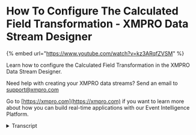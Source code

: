 # How To Configure The Calculated Field Transformation - XMPRO Data Stream Designer
{% embed url="https://www.youtube.com/watch?v=kz3ARqfZVSM" %}

Learn how to configure the Calculated Field Transformation in the XMPRO Data Stream Designer. 

Need help with creating your XMPRO data streams? Send an email to support@xmpro.com 

Go to [https://xmpro.com](https://xmpro.com) if you want to learn more about how you can build real-time applications with our Event Intelligence Platform.
<details>
<summary>Transcript</summary>what we're going to do here is ticket

how to set up and configure the

calculated field transformation agent

this item allows you to create new

column values through the use of

expressions the result will be either

nearly define column or it can replace

the values in existing columns I've

already set up and configured an event

select agent which will symbolize

fibration readings from a sensor I have

also set up and configured an event

printer which will show us what the

output looks like go to the toolbox and

search for calculated field

you will find it on the transformations

click on the agent and drag it to the

canvas connect the output endpoint of

the events simulator agent to the input

endpoint of the calculated field agent

and the output in front of the

calculated field agent to the input

endpoint of the vein printer agent let

the default name has been assigned to

your calculated field agent to be nine

this agent click on the white space and

start typing

you

click somewhere else on the canvas and

click say double click on your

calculated field agent this is where

you'll be configuring your agent first

make sure you're using the correct

collection

if not select another collection from

the drop-down next you need to configure

editor click on maximize to make the

page bigger click on add to add a new

room if you want the calculated values

to be added in an existing column select

the column from the drop down if you

want a new column to be created at the

new columns name in here

I want in your column to be graded

clicks announced in the forum now I need

to add my expression if the vibration is

higher than a certain value

I want height to be returned otherwise

medium should be returned

you

then select your data type I'm going to

leave it as string click something else

in the form now choose how the result

should be returned options include a

painter current which will append your

results to the current by load or new

which will return your results as a new

palette I'm going to select new and show

what the data looks like click apply

click save to run your string click on

publish to view the live title click on

live view select your event printer and

click Save

now that the new values are returned as

a new payload now I want to show you

what it looks like if you have selected

a bin to current stop the stream are

clicking on unpublish

double-click on your calculated field

agent instead of new select a Penta

current click apply click Save publish

the string and click on live you

now that a new column has been added to

your current payload

you
</details>